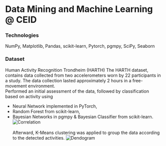 # Data Mining and Machine Learning @ CEID

### Technologies
NumPy, Matplotlib, Pandas, scikit-learn, Pytorch, pgmpy, SciPy, Seaborn

### Dataset
Human Activity Recognition Trondheim (HARTH)
The HARTH dataset, contains data collected from two accelerometers worn by 22 participants in a study. The data collection lasted approximately 2 hours in a free-movement environment.<br/>
Performed an initial assessment of the data, followed by classification based on activity using 
- Neural Network implemented in PyTorch,
- Random Forest from scikit-learn,
- Bayesian Networks in pgmpy & Bayesian Classifier from scikit-learn.<br/>
![Correlation](plots/correlation.png)<br/><br/>
Afterward, K-Means clustering was applied to group the data according to the detected activities.
![Dendogram](plots/dendrogram.png)<br/>





